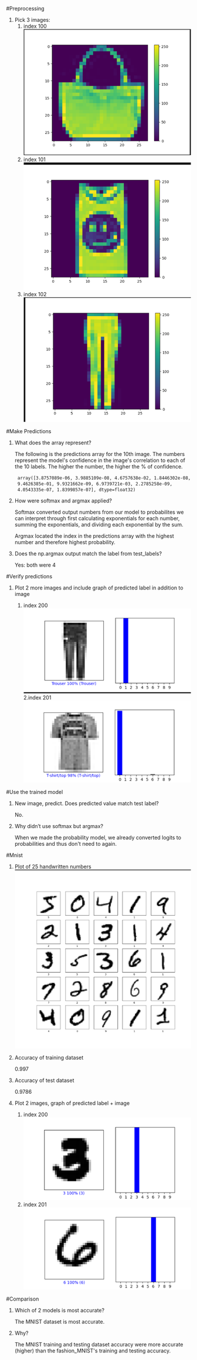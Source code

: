 #Preprocessing

1. Pick 3 images:
    1. index 100
   ![img.png](docs/img.png)
    2. index 101
   ![img_1.png](docs/img_1.png)
    3. index 102
   ![img_2.png](docs/img_2.png)
       

#Make Predictions

1. What does the array represent?
   
    The following is the predictions array for the 10th image.
        The numbers represent the model's confidence in the image's 
        correlation to each of the 10 labels. The higher the number, the
        higher the % of confidence.
        
        array([3.8757089e-06, 3.9885109e-08, 4.6757638e-02, 1.8446302e-08,
        9.4626385e-01, 9.9321662e-09, 6.9739721e-03, 2.2785258e-09,
        4.0543335e-07, 1.8399857e-07], dtype=float32)
2. How were softmax and argmax applied?
    
    Softmax converted output numbers from our model to probabilites we can interpret 
    through first calculating exponentials for each number, summing 
    the exponentials, and dividing each exponential by the sum.
   
    Argmax located the index in the predictions array with the highest number
    and therefore highest probability.
   

3. Does the np.argmax output match the label from test_labels?

    Yes: both were 4


#Verify predictions

1. Plot 2 more images and include graph of predicted label in addition to image
   
    1. index 200
   ![img.png](img.png)
    2.index 201
   ![img_1.png](img_1.png)
       

#Use the trained model

1. New image, predict. Does predicted value match test label?
    
    No.
2. Why didn’t use softmax but argmax?
   
    When we made the probability model, we already converted
    logits to probabilities and thus don't need to again.


#Mnist

1. Plot of 25 handwritten numbers
![img_2.png](img_2.png)
2. Accuracy of training dataset
    
    0.997
   

3. Accuracy of test dataset
    
    0.9786
   

4. Plot 2 images, graph of predicted label + image
    1. index 200
   ![img_3.png](img_3.png)
    2. index 201
    ![img_4.png](img_4.png)

#Comparison
1. Which of 2 models is most accurate?
    
    The MNIST dataset is most accurate.
   

2. Why?

    The MNIST training and testing dataset accuracy were more 
   accurate (higher) than the fashion_MNIST's training and testing accuracy.

